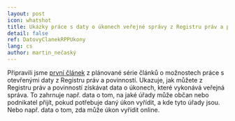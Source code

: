 ```yaml
---
layout: post
icon: whatshot
title: Ukázky práce s daty o úkonech veřejné správy z Registru práv a povinností
detail: false
ref: DatovyClanekRPPUkony
lang: cs
author: martin_nečaský
---
```


Připravili jsme [první článek](https://data.gov.cz/datové-články/registr-práv-a-povinností/rpp-úkony.html) z plánované série článků o možnostech práce s otevřenými daty z Registru práv a povinností.
Ukazuje, jak můžete z Registru práv a povinností získávat data o úkonech, které vykonává veřejná správa.
To zahrnuje např. data o tom, na jaké úřady může občan nebo podnikatel přijít, pokud potřebuje daný úkon vyřídit, a kde tyto úřady jsou.
Nebo např. data o tom, zda může úkon vyřídit online.
